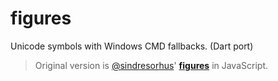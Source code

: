# figures

Unicode symbols with Windows CMD fallbacks. (Dart port)

> Original version is [@sindresorhus](https://github.com/sindresorhus/)' [**figures**](https://github.com/sindresorhus/figures) in JavaScript.
